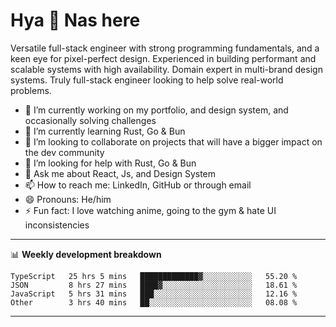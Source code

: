 # Hya 👋 Nas here

Versatile full-stack engineer with strong programming fundamentals, and a keen eye for pixel-perfect design. Experienced in building performant and scalable systems with high availability. Domain expert in multi-brand design systems. Truly full-stack engineer looking to help solve real-world problems.

- 🔭 I’m currently working on my portfolio, and design system, and occasionally solving challenges
- 🌱 I’m currently learning Rust, Go & Bun
- 👯 I’m looking to collaborate on projects that will have a bigger impact on the dev community
- 🤔 I’m looking for help with Rust, Go & Bun
- 💬 Ask me about React, Js, and Design System
- 📫 How to reach me: LinkedIn, GitHub or through email
- 😄 Pronouns: He/him
- ⚡ Fun fact: I love watching anime, going to the gym & hate UI inconsistencies

-------
📊 **Weekly development breakdown**
<!--START_SECTION:waka-->

```text
TypeScript   25 hrs 5 mins   █████████████▓░░░░░░░░░░░   55.20 %
JSON         8 hrs 27 mins   ████▓░░░░░░░░░░░░░░░░░░░░   18.61 %
JavaScript   5 hrs 31 mins   ███░░░░░░░░░░░░░░░░░░░░░░   12.16 %
Other        3 hrs 40 mins   ██░░░░░░░░░░░░░░░░░░░░░░░   08.08 %
```

<!--END_SECTION:waka-->
-------
